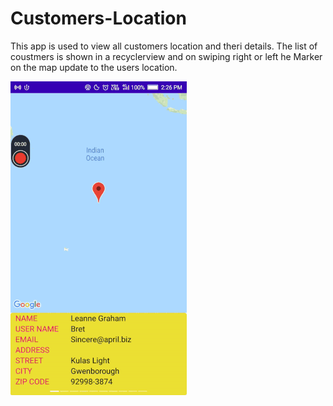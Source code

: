 # Customers-Location
This app is used to view all customers location and theri details. The list of coustmers is shown in a recyclerview and on swiping right or left he Marker on the map update to the users location.

![](https://github.com/rajeshbairu-github/Coustmers-Location/blob/master/Coustmers%20Location.gif)
